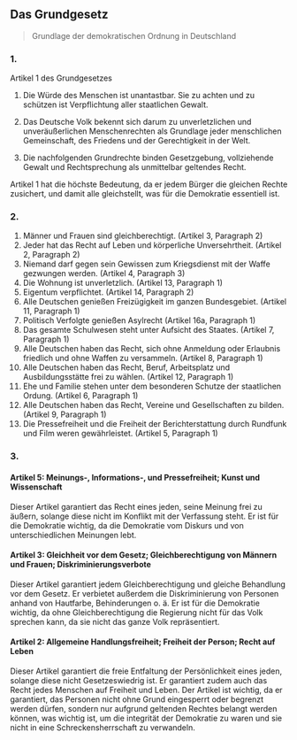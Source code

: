 ## **Das Grundgesetz**
> Grundlage der demokratischen Ordnung in Deutschland

### 1.

Artikel 1 des Grundgesetzes

1. Die Würde des Menschen ist unantastbar. Sie zu achten und zu schützen ist Verpflichtung aller staatlichen Gewalt.

2. Das Deutsche Volk bekennt sich darum zu unverletzlichen und unveräußerlichen Menschenrechten als Grundlage jeder menschlichen Gemeinschaft, des Friedens und der Gerechtigkeit in der Welt.

3. Die nachfolgenden Grundrechte binden Gesetzgebung, vollziehende Gewalt und Rechtsprechung als unmittelbar geltendes Recht.

Artikel 1 hat die höchste Bedeutung, da er jedem Bürger die gleichen Rechte zusichert,
und damit alle gleichstellt, was für die Demokratie essentiell ist.

### 2.

1. Männer und Frauen sind gleichberechtigt. (Artikel 3, Paragraph 2)
2. Jeder hat das Recht auf Leben und körperliche Unversehrtheit. (Artikel 2, Paragraph 2)
3. Niemand darf gegen sein Gewissen zum Kriegsdienst mit der Waffe gezwungen werden. (Artikel 4, Paragraph 3)
4. Die Wohnung ist unverletzlich. (Artikel 13, Paragraph 1)
5. Eigentum verpflichtet. (Artikel 14, Paragraph 2)
6. Alle Deutschen genießen Freizügigkeit im ganzen Bundesgebiet. (Artikel 11, Paragraph 1)
7. Politisch Verfolgte genießen Asylrecht (Artikel 16a, Paragraph 1)
8. Das gesamte Schulwesen steht unter Aufsicht des Staates. (Artikel 7, Paragraph 1)
9. Alle Deutschen haben das Recht, sich ohne Anmeldung oder Erlaubnis friedlich und ohne Waffen zu versammeln. (Artikel 8, Paragraph 1)
10. Alle Deutschen haben das Recht, Beruf, Arbeitsplatz und Ausbildungsstätte frei zu wählen. (Artikel 12, Paragraph 1)
11. Ehe und Familie stehen unter dem besonderen Schutze der staatlichen Ordung. (Artikel 6, Paragraph 1)
12. Alle Deutschen haben das Recht, Vereine und Gesellschaften zu bilden. (Artikel 9, Paragraph 1)
13. Die Pressefreiheit und die Freiheit der Berichterstattung durch Rundfunk und Film weren gewährleistet. (Artikel 5, Paragraph 1)

### 3.

#### Artikel 5: Meinungs-, Informations-, und Pressefreiheit; Kunst und Wissenschaft

Dieser Artikel garantiert das Recht eines jeden, seine Meinung frei zu äußern, solange diese nicht im Konflikt mit der Verfassung steht. Er ist für die Demokratie wichtig, da die Demokratie vom Diskurs und von unterschiedlichen Meinungen lebt.

#### Artikel 3: Gleichheit vor dem Gesetz; Gleichberechtigung von Männern und Frauen; Diskriminierungsverbote

Dieser Artikel garantiert jedem Gleichberechtigung und gleiche Behandlung vor dem Gesetz. Er verbietet außerdem die Diskriminierung von Personen anhand von Hautfarbe, Behinderungen o. ä. Er ist für die Demokratie wichtig, da ohne Gleichberechtigung die Regierung nicht für das Volk sprechen kann, da sie nicht das ganze Volk repräsentiert.

#### Artikel 2: Allgemeine Handlungsfreiheit; Freiheit der Person; Recht auf Leben

Dieser Artikel garantiert die freie Entfaltung der Persönlichkeit eines jeden, solange diese nicht Gesetzeswiedrig ist. Er garantiert zudem auch das Recht jedes Menschen auf Freiheit und Leben. Der Artikel ist wichtig, da er garantiert, das Personen nicht ohne Grund eingesperrt oder begrenzt werden dürfen, sondern nur aufgrund geltenden Rechtes belangt werden können, was wichtig ist, um die integrität der Demokratie zu waren und sie nicht in eine Schreckensherrschaft zu verwandeln.
